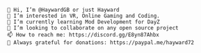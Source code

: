 
    👋 Hi, I’m @HaywardGB or just Hayward
    👀 I’m interested in VR, Online Gaming and Coding.
    🌱 I’m currently learning Mod Development for DayZ
    💞️ I’m looking to collaborate on any open source project
    📫 How to reach me: https://discord.gg/E8yn87Ahbx
    🙏 Always grateful for donations: https://paypal.me/hayward72
